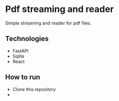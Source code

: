 # Pdf streaming and reader
Simple streaming and reader for pdf files.

## Technologies
- FastAPI
- Sqlite
- React

## How to run
- Clone this repository
- 